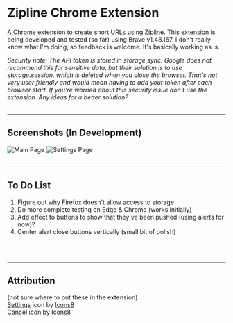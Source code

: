 # Zipline Chrome Extension
A Chrome extension to create short URLs using [Zipline](https://zipline.diced.tech/). This extension is being developed and tested (so far) using Brave v1.48.167. I don't really know what I'm doing, so feedback is welcome. It's basically working as is.

_Security note: The API token is stored in storage.sync. Google does not recommend this for sensitive data, but their solution is to use storage.session, which is deleted when you close the browser. That's not very user friendly and would mean having to add your token after each browser start. If you're worried about this security issue don't use the extension. Any ideas for a better solution?_
<br>
<br>
***
## Screenshots (In Development)

![Main Page](https://h8ks.me/u/yHmiQE.png) ![Settings Page](https://h8ks.me/u/FRpc7u.png)
<br>
<br>
***
## To Do List
1. Figure out why Firefox doesn't allow access to storage
1. Do more complete testing on Edge & Chrome (works initially)
1. Add effect to buttons to show that they've been pushed (using alerts for now)?
1. Center alert close buttons vertically (small bit of polish)

<br>
<br>

***
## Attribution
(not sure where to put these in the extension)  
<a target="_blank" href="https://icons8.com/icon/2969/settings">Settings</a> icon by <a target="_blank" href="https://icons8.com">Icons8</a> <br>
<a target="_blank" href="https://icons8.com/icon/7703/cancel">Cancel</a> icon by <a target="_blank" href="https://icons8.com">Icons8</a>